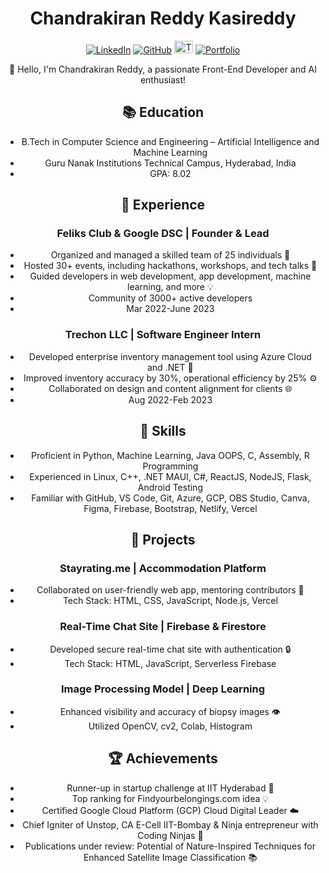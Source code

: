 <div align="center">
  
# Chandrakiran Reddy Kasireddy
[![LinkedIn](https://img.shields.io/badge/LinkedIn-chandrakiranreddy-blue)](https://www.linkedin.com/in/chandrakiranreddy)
[![GitHub](https://img.shields.io/github/followers/chandrakiranreddy?label=follow&style=social)](https://github.com/Chandukasireddy)
[<img src="https://cdn.mos.cms.futurecdn.net/QST9xhcQtaBtermPxttF6H.jpg" alt="Twitter" width="30" height="20">](https://twitter.com/chandu_2406)
[![Portfolio](https://img.shields.io/badge/Portfolio-Visit-brightgreen)](https://chandukasireddy.netlify.app/)

👋 Hello, I'm Chandrakiran Reddy, a passionate Front-End Developer and AI enthusiast!

## 📚 Education
- B.Tech in Computer Science and Engineering – Artificial Intelligence and Machine Learning
- Guru Nanak Institutions Technical Campus, Hyderabad, India
- GPA: 8.02

## 💼 Experience
### Feliks Club & Google DSC | Founder & Lead
- Organized and managed a skilled team of 25 individuals 🚀
- Hosted 30+ events, including hackathons, workshops, and tech talks 🌟
- Guided developers in web development, app development, machine learning, and more 💡
- Community of 3000+ active developers
- Mar 2022-June 2023

### Trechon LLC | Software Engineer Intern
- Developed enterprise inventory management tool using Azure Cloud and .NET 💼
- Improved inventory accuracy by 30%, operational efficiency by 25% ⚙️
- Collaborated on design and content alignment for clients 🌐
- Aug 2022-Feb 2023

## 🔧 Skills
- Proficient in Python, Machine Learning, Java OOPS, C, Assembly, R Programming
- Experienced in Linux, C++, .NET MAUI, C#, ReactJS, NodeJS, Flask, Android Testing
- Familiar with GitHub, VS Code, Git, Azure, GCP, OBS Studio, Canva, Figma, Firebase, Bootstrap, Netlify, Vercel

## 🚀 Projects
### Stayrating.me | Accommodation Platform
- Collaborated on user-friendly web app, mentoring contributors 👥
- Tech Stack: HTML, CSS, JavaScript, Node.js, Vercel

### Real-Time Chat Site | Firebase & Firestore
- Developed secure real-time chat site with authentication 🔒
- Tech Stack: HTML, JavaScript, Serverless Firebase

### Image Processing Model | Deep Learning
- Enhanced visibility and accuracy of biopsy images 👁️
- Utilized OpenCV, cv2, Colab, Histogram

## 🏆 Achievements
- Runner-up in startup challenge at IIT Hyderabad 🏅
- Top ranking for Findyourbelongings.com idea 💡
- Certified Google Cloud Platform (GCP) Cloud Digital Leader ☁️
- Chief Igniter of Unstop, CA E-Cell IIT-Bombay & Ninja entrepreneur with Coding Ninjas 🚀
- Publications under review: Potential of Nature-Inspired Techniques for Enhanced Satellite Image Classification 📚

</div>

<!-- This is comment
## 🛠️ Technical Skills

| Skill             | Percentage |
|-------------------|------------|
| Python            | 80%        |
| Machine Learning  | 75%        |
| Java              | 70%        |
-->
